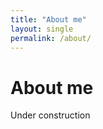 ```yaml
---
title: "About me"
layout: single
permalink: /about/
---
```


<h1> About me </h1>

Under construction